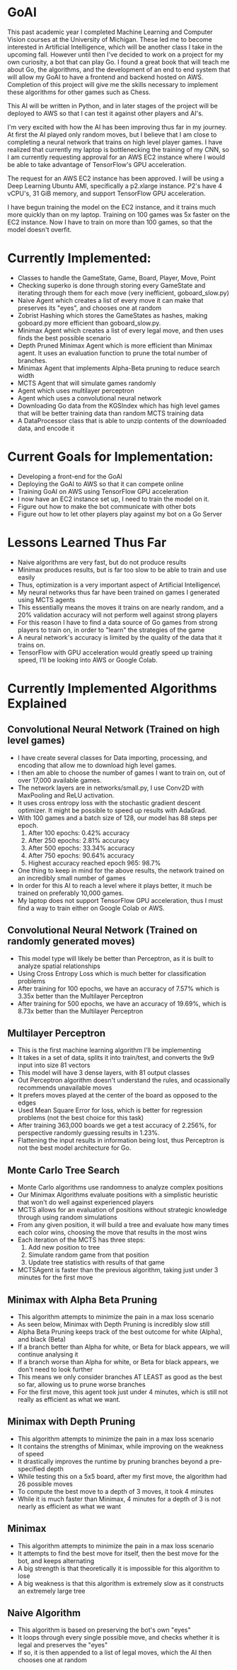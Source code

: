 # GoAI

This past academic year I completed Machine Learning and Computer Vision courses at the University of Michigan. These led me to become interested in Artificial Intelligence, which will be another class I take in the upcoming fall. However until then I've decided to work on a project for my own curiosity, a bot that can play Go. I found a great book that will teach me about Go, the algorithms, and the development of an end to end system that will allow my GoAI to have a frontend and backend hosted on AWS. Completion of this project will give me the skills necessary to implement these algorithms for other games such as Chess.

This AI will be written in Python, and in later stages of the project will be deployed to AWS so that I can test it against other players and AI's.

I'm very excited with how the AI has been improving thus far in my journey. At first the AI played only random moves, but I believe that I am close to completing a neural network that trains on high level player games. I have realized that currently my laptop is bottlenecking the training of my CNN, so I am currently requesting approval for an AWS EC2 instance where I would be able to take advantage of TensorFlow's GPU acceleration.

The request for an AWS EC2 instance has been approved. I will be using a Deep Learning Ubuntu AMI, specifically a p2.xlarge instance. P2's have 4 vCPU's, 31 GiB memory, and support TensorFlow GPU acceleration. 

I have begun training the model on the EC2 instance, and it trains much more quickly than on my laptop. Training on 100 games was 5x faster on the EC2 instance. Now I have to train on more than 100 games, so that the model doesn't overfit.

# Currently Implemented:
- Classes to handle the GameState, Game, Board, Player, Move, Point
- Checking superko is done through storing every GameState and iterating through them for each move (very inefficient, goboard_slow.py)
- Naive Agent which creates a list of every move it can make that preserves its "eyes", and chooses one at random
- Zobrist Hashing which stores the GameStates as hashes, making goboard.py more efficient than goboard_slow.py.
- Minimax Agent which creates a list of every legal move, and then uses finds the best possible scenario
- Depth Pruned Minimax Agent which is more efficient than Minimax agent. It uses an evaluation function to prune the total number of branches.
- Minimax Agent that implements Alpha-Beta pruning to reduce search width
- MCTS Agent that will simulate games randomly
- Agent which uses multilayer perceptron
- Agent which uses a convolutional neural network
- Downloading Go data from the KGSIndex which has high level games that will be better training data than random MCTS training data
- A DataProcessor class that is able to unzip contents of the downloaded data, and encode it

# Current Goals for Implementation:
- Developing a front-end for the GoAI
- Deploying the GoAI to AWS so that it can compete online
- Training GoAI on AWS using TensorFlow GPU acceleration
- I now have an EC2 instance set up, I need to train the model on it.
- Figure out how to make the bot communicate with other bots
- Figure out how to let other players play against my bot on a Go Server


# Lessons Learned Thus Far
- Naive algorithms are very fast, but do not produce results
- Minimax produces results, but is far too slow to be able to train and use easily
- Thus, optimization is a very important aspect of Artificial Intelligence\
- My neural networks thus far have been trained on games I generated using MCTS agents
- This essentially means the moves it trains on are nearly random, and a 20% validation accuracy will not perform well against strong players
- For this reason I have to find a data source of Go games from strong players to train on, in order to "learn" the strategies of the game
- A neural network's accuracy is limited by the quality of the data that it trains on.
- TensorFlow with GPU acceleration would greatly speed up training speed, I'll be looking into AWS or Google Colab.

# Currently Implemented Algorithms Explained
## Convolutional Neural Network (Trained on high level games)
- I have create several classes for Data importing, processing, and encoding that allow me to download high level games.
- I then am able to choose the number of games I want to train on, out of over 17,000 available games.
- The network layers are in networks/small.py, I use Conv2D with MaxPooling and ReLU activation.
- It uses cross entropy loss with the stochastic gradient descent optimizer. It might be possible to speed up results with AdaGrad.
- With 100 games and a batch size of 128, our model has 88 steps per epoch.
   1) After 100 epochs: 0.42% accuracy
   2) After 250 epochs: 2.81% accuracy
   3) After 500 epochs: 33.34% accuracy
   4) After 750 epochs: 90.64% accuracy
   5) Highest accuracy reached epoch 965: 98.7%
- One thing to keep in mind for the above results, the network trained on an incredibly small number of games
- In order for this AI to reach a level where it plays better, it much be trained on preferably 10,000 games.
- My laptop does not support TensorFlow GPU acceleration, thus I must find a way to train either on Google Colab or AWS.

## Convolutional Neural Network (Trained on randomly generated moves)
- This model type will likely be better than Perceptron, as it is built to analyze spatial relationships
- Using Cross Entropy Loss which is much better for classification problems
- After training for 100 epochs, we have an accuracy of 7.57% which is 3.35x better than the Multilayer Perceptron
- After training for 500 epochs, we have an accuracy of 19.69%, which is 8.73x better than the Multilayer Perceptron


## Multilayer Perceptron
- This is the first machine learning algorithm I'll be implementing
- It takes in a set of data, splits it into train/test, and converts the 9x9 input into size 81 vectors
- This model will have 3 dense layers, with 81 output classes
- Out Perceptron algorithm doesn't understand the rules, and ocassionally recommends unavailable moves
- It prefers moves played at the center of the board as opposed to the edges
- Used Mean Square Error for loss, which is better for regression problems (not the best choice for this task)
- After training 363,000 boards we get a test accuracy of 2.256%, for perspective randomly guessing results in 1.23%.
- Flattening the input results in information being lost, thus Perceptron is not the best model architecture for Go. 

## Monte Carlo Tree Search
- Monte Carlo algorithms use randomness to analyze complex positions
- Our Minimax Algorithms evaluate positions with a simplistic heuristic that won't do well against experienced players
- MCTS allows for an evaluation of positions without strategic knowledge through using random simulations
- From any given position, it will build a tree and evaluate how many times each color wins, choosing the move that results in the most wins
- Each iteration of the MCTS has three steps:
   1) Add new position to tree
   2) Simulate random game from that position
   3) Update tree statistics with results of that game
- MCTSAgent is faster than the previous algorithm, taking just under 3 minutes for the first move
 
## Minimax with Alpha Beta Pruning
- This algorithm attempts to minimize the pain in a max loss scenario
- As seen below, Minimax with Depth Pruning is incredibly slow still
- Alpha Beta Pruning keeps track of the best outcome for white (Alpha), and black (Beta)
- If a branch better than Alpha for white, or Beta for black appears, we will continue analysing it
- If a branch worse than Alpha for white, or Beta for black appears, we don't need to look further
- This means we only consider branches AT LEAST as good as the best so far, allowing us to prune worse branches
- For the first move, this agent took just under 4 minutes, which is still not really as efficient as what we want.

## Minimax with Depth Pruning
- This algorithm attempts to minimize the pain in a max loss scenario
- It contains the strengths of Minimax, while improving on the weakness of speed
- It drastically improves the runtime by pruning branches beyond a pre-specified depth
- While testing this on a 5x5 board, after my first move, the algorithm had 26 possible moves
- To compute the best move to a depth of 3 moves, it took 4 minutes
- While it is much faster than Minimax, 4 minutes for a depth of 3 is not nearly as efficient as what we want

## Minimax
- This algorithm attempts to minimize the pain in a max loss scenario
- It attempts to find the best move for itself, then the best move for the bot, and keeps alternating
- A big strength is that theoretically it is impossible for this algorithm to lose
- A big weakness is that this algorithm is extremely slow as it constructs an extremely large tree

## Naive Algorithm
- This algorithm is based on preserving the bot's own "eyes"
- It loops through every single possible move, and checks whether it is legal and preserves the "eyes"
- If so, it is then appended to a list of legal moves, which the AI then chooses one at random
